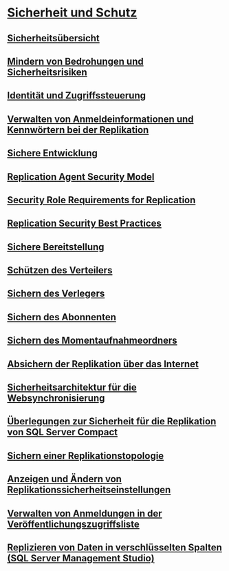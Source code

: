 # [Sicherheit und Schutz](security-and-protection-replication.md)
## [Sicherheitsübersicht](security-overview-replication.md)
## [Mindern von Bedrohungen und Sicherheitsrisiken](threat-and-vulnerability-mitigation-replication.md)
## [Identität und Zugriffssteuerung](identity-and-access-control-replication.md)
## [Verwalten von Anmeldeinformationen und Kennwörtern bei der Replikation](manage-logins-and-passwords-in-replication.md)
## [Sichere Entwicklung](secure-development-replication.md)
## [Replication Agent Security Model](replication-agent-security-model.md)
## [Security Role Requirements for Replication](security-role-requirements-for-replication.md)
## [Replication Security Best Practices](replication-security-best-practices.md)
## [Sichere Bereitstellung](secure-deployment-replication.md)
## [Schützen des Verteilers](secure-the-distributor.md)
## [Sichern des Verlegers](secure-the-publisher.md)
## [Sichern des Abonnenten](secure-the-subscriber.md)
## [Sichern des Momentaufnahmeordners](secure-the-snapshot-folder.md)
## [Absichern der Replikation über das Internet](securing-replication-over-the-internet.md)
## [Sicherheitsarchitektur für die Websynchronisierung](security-architecture-for-web-synchronization.md)
## [Überlegungen zur Sicherheit für die Replikation von SQL Server Compact](security-considerations-for-sql-server-compact-replication.md)
## [Sichern einer Replikationstopologie](secure-a-replication-topology.md)
## [Anzeigen und Ändern von Replikationssicherheitseinstellungen](view-and-modify-replication-security-settings.md)
## [Verwalten von Anmeldungen in der Veröffentlichungszugriffsliste](manage-logins-in-the-publication-access-list.md)
## [Replizieren von Daten in verschlüsselten Spalten (SQL Server Management Studio)](replicate-data-in-encrypted-columns-sql-server-management-studio.md)
